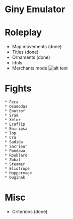 

# Giny Emulator

# Roleplay
  * Map movements (done)
  * Titles (done)
  * Ornaments (done)
  * Idols
  * Merchants mode ![alt text](https://img.shields.io/badge/Todo-red)

# Fights
    * Feca
    * Osamodas
    * Enutrof 
    * Sram
    * Xelor
    * Ecaflip
    * Eniripsa
    * Iop 
    * Cra 
    * Sadida 
    * Sacrieur
    * Pandawa 
    * Roublard
    * Zobal
    * Steamer 
    * Eliotrope 
    * Huppermage 
    * Ouginak

# Misc
  * Criterions (done)